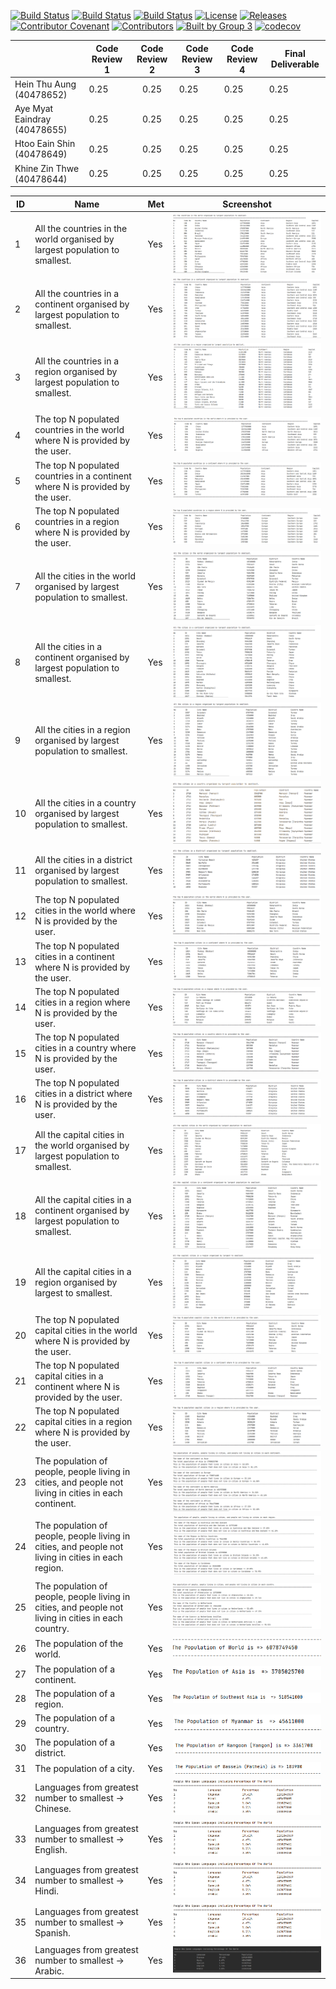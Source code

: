 [![Build Status](https://travis-ci.org/Hein1P/group3.svg?branch=master)](https://travis-ci.org/Hein1P/group3)
[![Build Status](https://travis-ci.com/Hein1P/group3.svg?token=eW7Dp2N5wrCBtvVpNxus&branch=develop)](https://travis-ci.com/Hein1P/group3)
[![Build Status](https://travis-ci.com/Hein1P/group3.svg?token=eW7Dp2N5wrCBtvVpNxus&branch=release)](https://travis-ci.com/Hein1P/group3)
[![License](https://img.shields.io/badge/License-Apache%202.0-blue.svg)](https://opensource.org/licenses/Apache-2.0)
[![Releases](https://img.shields.io/github/v/release/Hein1P/group3?include_prereleases)](https://github.com/Hein1P/group3/releases)
[![Contributor Covenant](https://img.shields.io/badge/Contributor%20Covenant-v2.0%20adopted-ff69b4.svg)](code_of_conduct.md)
[![Contributors](https://img.shields.io/badge/Contributors-4-yellowgreen)](https://github.com/Hein1P)
[![Built by Group 3](https://img.shields.io/badge/Built%20By-Group3-blueviolet)](https://github.com/Hein1P)
[![codecov](https://codecov.io/gh/Hein1P/group3/branch/master/graph/badge.svg?token=SG0X1U6UZE)](https://codecov.io/gh/Hein1P/group3)

                             
|                              | Code Review 1 | Code Review 2 | Code Review 3 | Code Review 4 | Final Deliverable |
|------------------------------|---------------|:-------------:|---------------|---------------|-------------------|
| Hein Thu Aung (40478652)     | 0.25          | 0.25          | 0.25          | 0.25          | 0.25              |
| Aye Myat Eaindray (40478655) | 0.25          | 0.25          | 0.25          | 0.25          | 0.25              |
| Htoo Eain Shin (40478649)    | 0.25          | 0.25          | 0.25          | 0.25          | 0.25              |
| Khine Zin Thwe (40478644)    | 0.25          | 0.25          | 0.25          | 0.25          | 0.25              |


| ID | Name | Met | Screenshot |
| ------- | ----------- | ------- | ----------- |
| 1 | All the countries in the world organised by largest population to smallest. | Yes | ![Population](images/image1.PNG)
| 2 | All the countries in a continent organised by largest population to smallest. | Yes | ![Population](images/image2.PNG)
| 3 | All the countries in a region organised by largest population to smallest. | Yes | ![Population](images/image3.PNG)
| 4 | The top N populated countries in the world where N is provided by the user. | Yes | ![Population](images/image4.PNG)
| 5 | The top N populated countries in a continent where N is provided by the user. | Yes | ![Population](images/image5.PNG)
| 6 | The top N populated countries in a region where N is provided by the user. | Yes | ![Population](images/image6.PNG)
| 7 | All the cities in the world organised by largest population to smallest. | Yes | ![Population](images/image7.PNG)
| 8 | All the cities in a continent organised by largest population to smallest. | Yes | ![Population](images/image8.PNG)
| 9 | All the cities in a region organised by largest population to smallest. | Yes | ![Population](images/image9.PNG)
| 10 | All the cities in a country organised by largest population to smallest. | Yes | ![Population](images/image10.PNG)
| 11 | All the cities in a district organised by largest population to smallest. | Yes | ![Population](images/image11.PNG)
| 12 | The top N populated cities in the world where N is provided by the user. | Yes | ![Population](images/image12.PNG)
| 13 | The top N populated cities in a continent where N is provided by the user. | Yes | ![Population](images/image13.PNG)
| 14 | The top N populated cities in a region where N is provided by the user. | Yes | ![Population](images/image14.PNG)
| 15 | The top N populated cities in a country where N is provided by the user. | Yes | ![Population](images/image15.PNG)
| 16 | The top N populated cities in a district where N is provided by the user. | Yes | ![Population](images/image16.PNG)
| 17 | All the capital cities in the world organised by largest population to smallest. | Yes | ![Population](images/image17.PNG)
| 18 | All the capital cities in a continent organised by largest population to smallest. | Yes | ![Population](images/image18.PNG)
| 19 | All the capital cities in a region organised by largest to smallest. | Yes | ![Population](images/image19.PNG)
| 20 | The top N populated capital cities in the world where N is provided by the user. | Yes | ![Population](images/image20.PNG)
| 21 | The top N populated capital cities in a continent where N is provided by the user. | Yes | ![Population](images/image21.PNG)
| 22 | The top N populated capital cities in a region where N is provided by the user. | Yes | ![Population](images/image22.PNG)
| 23 | The population of people, people living in cities, and people not living in cities in each continent. | Yes | ![Population](images/image23.PNG)
| 24 | The population of people, people living in cities, and people not living in cities in each region. | Yes | ![Population](images/image24.PNG)
| 25 | The population of people, people living in cities, and people not living in cities in each country. | Yes | ![Population](images/image25.PNG)
| 26 | The population of the world. | Yes | ![Population](images/image26.PNG)
| 27 | The population of a continent. | Yes | ![Population](images/image27.PNG)
| 28 | The population of a region. | Yes | ![Population](images/image28.PNG)
| 29 | The population of a country. | Yes | ![Population](images/image29.PNG)
| 30 | The population of a district. | Yes | ![Population](images/image30.PNG)
| 31 | The population of a city. | Yes | ![Population](images/image31.PNG)
| 32 | Languages from greatest number to smallest -> Chinese. | Yes | ![Population](images/image32.PNG)
| 33 | Languages from greatest number to smallest -> English. | Yes | ![Population](images/image33.PNG)
| 34 | Languages from greatest number to smallest -> Hindi. | Yes | ![Population](images/image34.PNG)
| 35 | Languages from greatest number to smallest -> Spanish. | Yes | ![Population](images/image35.PNG)
| 36 | Languages from greatest number to smallest -> Arabic. | Yes | ![Population](images/image36.PNG)
